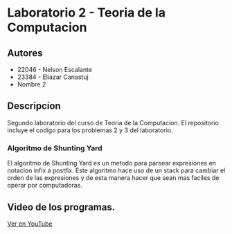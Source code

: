 # Laboratorio 2 - Teoria de la Computacion

## Autores
- 22046 - Nelson Escalante
- 23384 - Eliazar Canastuj
- Nombre 2

## Descripcion
Segundo laboratorio del curso de Teoria de la Computacion. 
El repositorio incluye el codigo para los problemas 2 y 3 del laboratorio.

### Algoritmo de Shunting Yard
El algoritmo de Shunting Yard es un metodo para parsear expresiones en notacion infix a postfix. Este algoritmo hace uso de un stack para cambiar el orden de las expresiones y de esta manera hacer que sean mas faciles de operar por computadoras.

## Video de los programas.
[Ver en YouTube](https://youtu.be/L7TRflFV5o4)
